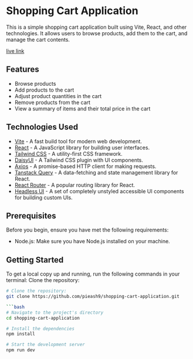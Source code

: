 # Shopping Cart Application

This is a simple shopping cart application built using Vite, React, and other technologies. It allows users to browse products, add them to the cart, and manage the cart contents.

[live link](https://shop-crafter.netlify.app/)
## Features

- Browse products
- Add products to the cart
- Adjust product quantities in the cart
- Remove products from the cart
- View a summary of items and their total price in the cart

## Technologies Used

- [Vite](https://vitejs.dev/) - A fast build tool for modern web development.
- [React](https://reactjs.org/) - A JavaScript library for building user interfaces.
- [Tailwind CSS](https://tailwindcss.com/) - A utility-first CSS framework.
- [DaisyUI](https://daisyui.com/) - A Tailwind CSS plugin with UI components.
- [Axios](https://axios-http.com/) - A promise-based HTTP client for making requests.
- [Tanstack Query](https://react-query.tanstack.com/) - A data-fetching and state management library for React.
- [React Router](https://reactrouter.com/) - A popular routing library for React.
- [Headless UI](https://headlessui.dev/) - A set of completely unstyled accessible UI components for building custom UIs.

## Prerequisites

Before you begin, ensure you have met the following requirements:

- Node.js: Make sure you have Node.js installed on your machine.

## Getting Started

To get a local copy up and running, run the following commands in your terminal:
Clone the repository:

````bash
# Clone the repository:
git clone https://github.com/pieash9/shopping-cart-application.git

```bash
# Navigate to the project's directory
cd shopping-cart-application

# Install the dependencies
npm install

# Start the development server
npm run dev
````
